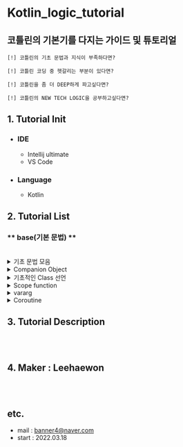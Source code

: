 # Kotlin_logic_tutorial

## 코틀린의 기본기를 다지는 가이드 및 튜토리얼

    [!] 코틀린의 기초 문법과 지식이 부족하다면?

    [!] 코틀린 코딩 중 헷갈리는 부분이 있다면?

    [!] 코틀린을 좀 더 DEEP하게 파고싶다면?

    [!] 코틀린의 NEW TECH LOGIC을 공부하고싶다면?

## 1. Tutorial Init

-   ### IDE
    -   Intellij ultimate
    -   VS Code
-   ### Language
    -   Kotlin

## 2. Tutorial List

### ** base(기본 문법) **

<br>
<details>
  <summary> 기초 문법 모음 </summary>
  <br>
  <p>1. base/BaseGrammer.kt</p>
  <p>2. var/val</p>
  <p>3. nullable(?와 !!)</p>
  <p>4. 조건식</p>
  <p>5. Any와 instanceof</p>
  <p>6. When</p>
  <p>7. loop(for, while)</p>
  <p>8. null과 not-null(안전 호출, 엘비스 연산자)</p>
</details>
<details>
  <summary> Companion Object </summary>
  <br>
  <p>companion object는 간단하게, Java에서의 static한 느낌의 singleton object 라고 이해하면 된다.</p>
  <p>base/CompanionObject.kt</p>
</details>
<details>
  <summary> 기초적인 Class 선언 </summary>
  <br>
  <p>case 1. default 선언</p>
  <p>case 2. 생성자의 parameter가 없을 경우 () 생략 가능</p>
  <p>case 3. class parameter에 var/val 변수를 선언하면, 클래스 내부 멤버변수 및 생성자 선언을 동시에 할 수 있다.</p>
  <p>case 4. class parameter에 일반 변수를 받게 되면, 클래스 내부 멤버변수로 선언되지 않는다.</p>
  <p>case 5. class parameter로 받은 일반 변수 값을 클래스 내부 멤버변수에 초기화한다.</p>
  <p>case 6. init(기본 생성자가 호출된 직후 바로 실행되는 코드 블럭</p>
  <p>case 7. constructor(보조 생성자. 추가적인 생성자 함수를 작성하고 싶을 때 활용)</p>
  <p>case 8. class parameter에 받은 일반 변수의 Default 값 설정 가능.</p>
  <p>base/BaseClass.kt</p>
</details>
<details>
  <summary> Scope function </summary>
  <br>
  <p>Scope function은 상위 Context Object를 코드 블럭 내에서 활용해 만들고, 이를 실행할 수 있게 하는 함수.</p>
  <p>let</p>
  <p>run</p>
  <p>apply</p>
  <p>also</p>
  <p>with</p>
  <p>base/Scope.kt</p>
</details>
<details>
  <summary> vararg </summary>
  <br>
  <p>가변인자. 즉, 매개변수의 개수를 동적으로 지정해 줄 수 있게 하는 변수.</p>
  <p>base/Vararg.kt</p>
</details>
<details>
  <summary> Coroutine </summary>
  <br>
  <p>suspend function</p>
  <p>비동기 실행중인 coroutine 함수를 잠시 중지시킬 수 있는 함수를 설정(표시)한 것.</p>
  <p>coroutine/SuspendFunc.kt</p>
</details>

## 3. Tutorial Description

<br/>
<br/>

## 4. Maker : Leehaewon

<br/>
<br/>

## etc.

-   mail : banner4@naver.com
-   start : 2022.03.18
